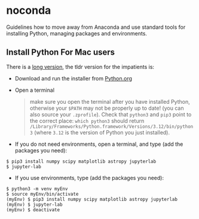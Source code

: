 # noconda

Guidelines how to move away from Anaconda and use standard tools for installing Python, managing packages and environments. 


## Install Python For Mac users

There is a [long version](noAnacondaMac.md), the tldr version for the impatients is:

- Download and run the installer from [Python.org](https://www.python.org/downloads/)
- Open a terminal 
  > make sure you open the terminal after you have installed Python, otherwise your `$PATH` may not be properly up to date! (you can also source your `.zprofile`). Check that `python3` and `pip3` point to the correct place: `which python3` should return `/Library/Frameworks/Python.framework/Versions/3.12/bin/python3` (where `3.12` is the version of Python you just installed).

- If you do not need environments, open a terminal, and type (add the packages you need):
```
$ pip3 install numpy scipy matplotlib astropy jupyterlab
$ jupyter-lab
```
- If you use environments, type (add the packages you need):
```
$ python3 -m venv myEnv
$ source myEnv/bin/activate
(myEnv) $ pip3 install numpy scipy matplotlib astropy jupyterlab
(myEnv) $ jupyter-lab
(myEnv) $ deactivate
```
